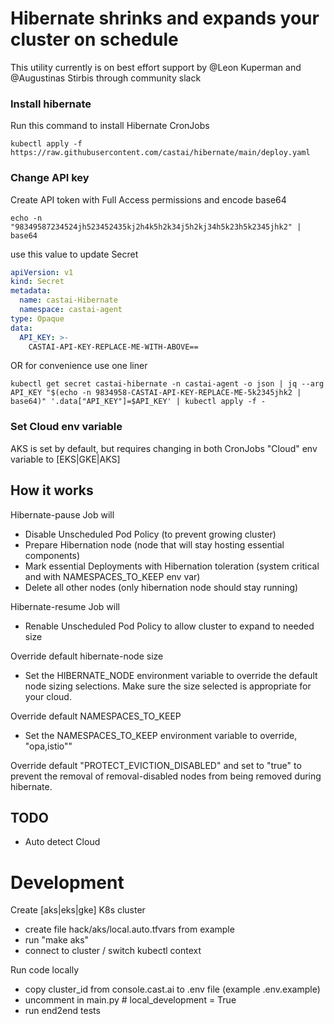 # Hibernate shrinks and expands your cluster on schedule

This utility currently is on best effort support by @Leon Kuperman and @Augustinas Stirbis through community slack

### Install hibernate

Run this command to install Hibernate CronJobs

```shell
kubectl apply -f https://raw.githubusercontent.com/castai/hibernate/main/deploy.yaml
```

### Change API key

Create API token with Full Access permissions and encode base64

```shell
echo -n "98349587234524jh523452435kj2h4k5h2k34j5h2kj34h5k23h5k2345jhk2" | base64
```

use this value to update Secret

```yaml
apiVersion: v1
kind: Secret
metadata:
  name: castai-Hibernate
  namespace: castai-agent
type: Opaque
data:
  API_KEY: >-
    CASTAI-API-KEY-REPLACE-ME-WITH-ABOVE==
```
 
OR for convenience use one liner

```shell
kubectl get secret castai-hibernate -n castai-agent -o json | jq --arg API_KEY "$(echo -n 9834958-CASTAI-API-KEY-REPLACE-ME-5k2345jhk2 | base64)" '.data["API_KEY"]=$API_KEY' | kubectl apply -f -
```

### Set Cloud env variable

AKS is set by default, but requires changing in both CronJobs "Cloud" env variable to [EKS|GKE|AKS]

## How it works

Hibernate-pause Job will 
 - Disable Unscheduled Pod Policy (to prevent growing cluster)
 - Prepare Hibernation node (node that will stay hosting essential components)
 - Mark essential Deployments with Hibernation toleration (system critical and with NAMESPACES_TO_KEEP env var)
 - Delete all other nodes (only hibernation node should stay running)

Hibernate-resume Job will
 - Renable Unscheduled Pod Policy to allow cluster to expand to needed size

Override default hibernate-node size
 - Set the HIBERNATE_NODE environment variable to override the default node sizing selections. Make sure the size selected is appropriate for your cloud. 

Override default NAMESPACES_TO_KEEP
 - Set the NAMESPACES_TO_KEEP environment variable to override, "opa,istio"" 

Override default "PROTECT_EVICTION_DISABLED" and set to "true" to prevent the removal of removal-disabled nodes from being removed during hibernate. 

## TODO
 - Auto detect Cloud 

# Development

Create [aks|eks|gke] K8s cluster 
- create file hack/aks/local.auto.tfvars from example
- run "make aks"
- connect to cluster / switch kubectl context

Run code locally
- copy cluster_id from console.cast.ai to .env file (example .env.example)
- uncomment in main.py # local_development = True
- run end2end tests
